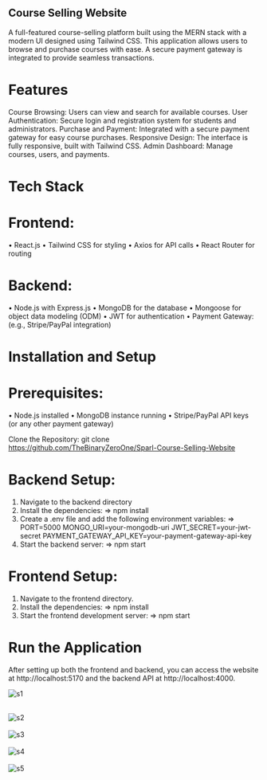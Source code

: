## Course Selling Website

A full-featured course-selling platform built using the MERN stack with a modern UI designed using Tailwind CSS. This application allows users to browse and purchase courses with ease. A secure payment gateway is integrated to provide seamless transactions.

# Features
Course Browsing: Users can view and search for available courses.
User Authentication: Secure login and registration system for students and administrators.
Purchase and Payment: Integrated with a secure payment gateway for easy course purchases.
Responsive Design: The interface is fully responsive, built with Tailwind CSS.
Admin Dashboard: Manage courses, users, and payments.

# Tech Stack

# Frontend:
• React.js
• Tailwind CSS for styling
• Axios for API calls
• React Router for routing

# Backend:
• Node.js with Express.js
• MongoDB for the database
• Mongoose for object data modeling (ODM)
• JWT for authentication
• Payment Gateway: (e.g., Stripe/PayPal integration)

# Installation and Setup

# Prerequisites:
• Node.js installed
• MongoDB instance running
• Stripe/PayPal API keys (or any other payment gateway)

Clone the Repository:
git clone https://github.com/TheBinaryZeroOne/Sparl-Course-Selling-Website

# Backend Setup:

1. Navigate to the backend directory
2. Install the dependencies:
 => npm install
3. Create a .env file and add the following environment variables:
 => PORT=5000
    MONGO_URI=your-mongodb-uri
    JWT_SECRET=your-jwt-secret
    PAYMENT_GATEWAY_API_KEY=your-payment-gateway-api-key
5. Start the backend server:
   => npm start

# Frontend Setup:

1. Navigate to the frontend directory.
2. Install the dependencies:
   => npm install
3. Start the frontend development server:
   => npm start

# Run the Application
After setting up both the frontend and backend, you can access the website at http://localhost:5170 and the backend API at http://localhost:4000.

![s1](https://github.com/user-attachments/assets/ecafa740-34aa-4a6f-8914-c11b84e9f8cb)
<br><br>

![s2](https://github.com/user-attachments/assets/be8d5525-9af4-4bb3-8f8e-85072555fb11)
<br><br>
![s3](https://github.com/user-attachments/assets/a7c5142d-0929-4476-b6c3-500dffedc349)
<br><br>
![s4](https://github.com/user-attachments/assets/cbe6b4a5-5628-4d89-9f60-a827e821ab4f)
<br><br>
![s5](https://github.com/user-attachments/assets/bf346232-97b5-4ee0-ad55-db84bf4450d4)




